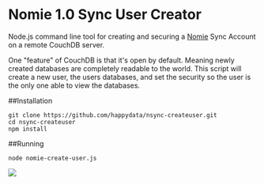 Nomie 1.0 Sync User Creator
=======================

Node.js command line tool for creating and securing a [Nomie](https://nomie.io) Sync Account on a remote CouchDB server.

One "feature" of CouchDB is that it's open by default. Meaning newly created databases are completely readable to the world. This script will create a new user, the users databases, and set the security so the user is the only one able to view the databases.

##Installation

```
git clone https://github.com/happydata/nsync-createuser.git
cd nsync-createuser
npm install
```

##Running

`node nomie-create-user.js`

![](http://snap.icorbin.com/Screen-Shot-2015-07-10-22-31-23/Screen-Shot-2015-07-10-22-31-23.png)
